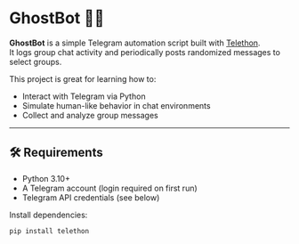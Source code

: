 # GhostBot 🕵️‍♂️

**GhostBot** is a simple Telegram automation script built with [Telethon](https://github.com/LonamiWebs/Telethon).  
It logs group chat activity and periodically posts randomized messages to select groups.

This project is great for learning how to:
- Interact with Telegram via Python
- Simulate human-like behavior in chat environments
- Collect and analyze group messages

---

## 🛠️ Requirements

- Python 3.10+
- A Telegram account (login required on first run)
- Telegram API credentials (see below)

Install dependencies:

```bash
pip install telethon

